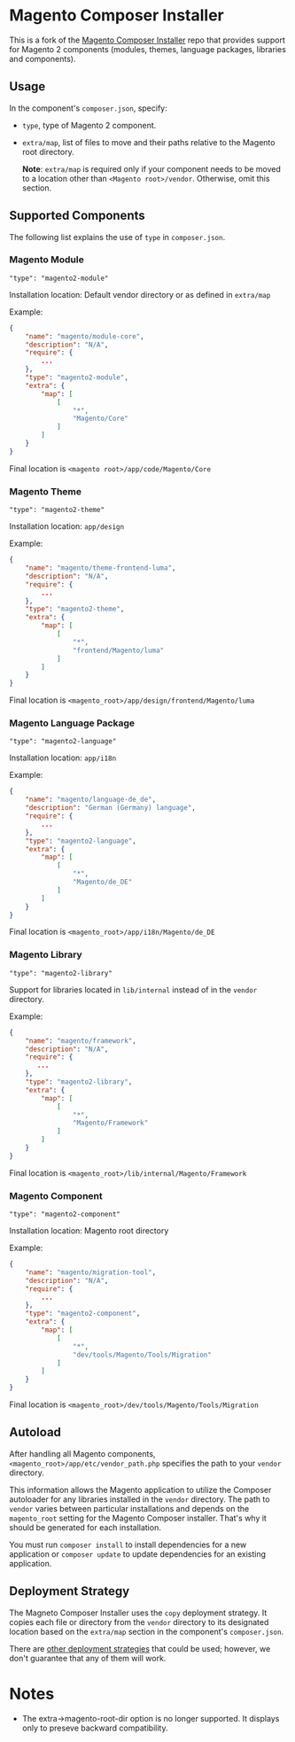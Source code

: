 # Magento Composer Installer

This is a fork of the [Magento Composer Installer](https://github.com/magento-hackathon/magento-composer-installer) repo that provides support for Magento 2 components (modules, themes, language packages, libraries and components).

## Usage

In the component's `composer.json`, specify:

*   `type`, type of Magento 2 component.
*   `extra/map`, list of files to move and their paths relative to the Magento root directory.

    **Note**: `extra/map` is required only if your component needs to be moved to a location other than `<Magento root>/vendor`. Otherwise, omit this section.

## Supported Components
The following list explains the use of `type` in `composer.json`.

### Magento Module 
`"type": "magento2-module"`

Installation location: Default vendor directory or as defined in `extra/map`

Example:

```json
{
    "name": "magento/module-core",
    "description": "N/A",
    "require": {
        ...
    },
    "type": "magento2-module",
    "extra": {
        "map": [
            [
                "*",
                "Magento/Core"
            ]
        ]
    }
}
```

Final location is `<magento root>/app/code/Magento/Core`

### Magento Theme 
`"type": "magento2-theme"`

Installation location: `app/design`

Example:
```json
{
    "name": "magento/theme-frontend-luma",
    "description": "N/A",
    "require": {
        ...
    },
    "type": "magento2-theme",
    "extra": {
        "map": [
            [
                "*",
                "frontend/Magento/luma"
            ]
        ]
    }
}
```

Final location is `<magento_root>/app/design/frontend/Magento/luma`

### Magento Language Package
`"type": "magento2-language"`

Installation location: `app/i18n`

Example:
```json
{
    "name": "magento/language-de_de",
    "description": "German (Germany) language",
    "require": {
        ...
    },
    "type": "magento2-language",
    "extra": {
        "map": [
            [
                "*",
                "Magento/de_DE"
            ]
        ]
    }
}
```

Final location is `<magento_root>/app/i18n/Magento/de_DE`

### Magento Library
`"type": "magento2-library"`

Support for libraries located in `lib/internal` instead of in the `vendor` directory.

Example:

```json
{
    "name": "magento/framework",
    "description": "N/A",
    "require": {
       ...
    },
    "type": "magento2-library",
    "extra": {
        "map": [
            [
                "*",
                "Magento/Framework"
            ]
        ]
    }
}
```

Final location is `<magento_root>/lib/internal/Magento/Framework`

### Magento Component
`"type": "magento2-component"`

Installation location: Magento root directory

Example:

```json
{
    "name": "magento/migration-tool",
    "description": "N/A",
    "require": {
        ...
    },
    "type": "magento2-component",
    "extra": {
        "map": [
            [
                "*",
                "dev/tools/Magento/Tools/Migration"
            ]
        ]
    }
}
```

Final location is `<magento_root>/dev/tools/Magento/Tools/Migration`


## Autoload
After handling all Magento components, `<magento_root>/app/etc/vendor_path.php` specifies the path to your `vendor` directory.

This information allows the Magento application to utilize the Composer autoloader for any libraries installed in the `vendor` directory. The path to `vendor` varies between particular installations and depends on the `magento_root` setting for the Magento Composer installer. That's why it should be generated for each installation.

You must run `composer install` to install dependencies for a new application or `composer update` to update dependencies for an existing application.

## Deployment Strategy
The Magneto Composer Installer uses the `copy` deployment strategy. It copies each file or directory from the `vendor` directory to its designated location based on the `extra/map` section in the component's `composer.json`.

There are [other deployment strategies](https://github.com/magento/magento-composer-installer/blob/master/doc/Deploy.md) that could be used; however, we don't guarantee that any of them will work.

# Notes
- The extra->magento-root-dir option is no longer supported. It displays only to preseve backward compatibility.